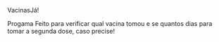 VacinasJá!

Progama Feito para verificar qual vacina tomou e se quantos dias para tomar a segunda dose, caso precise!
